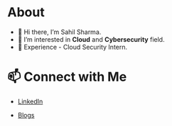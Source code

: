 # About
- 👋 Hi there, I’m Sahil Sharma.
- 👀 I’m interested in **Cloud** and **Cybersecurity** field.
- 🌱 Experience - Cloud Security Intern.
# 📫 Connect with Me

- <a href="https://www.linkedin.com/in/sahilsharma2000">LinkedIn</a>

- <a href="https://shas3c.medium.com/">Blogs</a>

<!---
Shas3c/Shas3c is a ✨ special ✨ repository because its `README.md` (this file) appears on your GitHub profile.
You can click the Preview link to take a look at your changes.
--->
